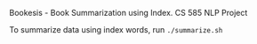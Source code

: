 Bookesis - Book Summarization using Index. CS 585 NLP Project

To summarize data using index words, run `./summarize.sh`
